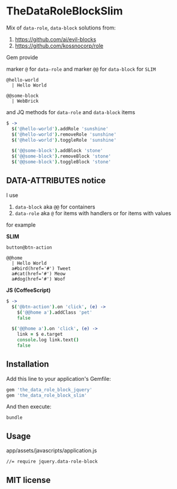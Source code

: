 # TheDataRoleBlockSlim

Mix of `data-role`, `data-block` solutions from:

1. https://github.com/ai/evil-blocks
2. https://github.com/kossnocorp/role

Gem provide

marker `@` for `data-role` and marker `@@` for `data-block` for `SLIM`

```slim
@hello-world
  | Hello World

@@some-block
  | WebBrick
```

and JQ methods for `data-role` and `data-block` items

```coffeescript
$ ->
  $('@hello-world').addRole 'sunshine'
  $('@hello-world').removeRole 'sunshine'
  $('@hello-world').toggleRole 'sunshine'

  $('@@some-block').addBlock 'stone'
  $('@@some-block').removeBlock 'stone'
  $('@@some-block').toggleBlock 'stone'
```

## DATA-ATTRIBUTES notice

I use

1. `data-block` aka `@@` for containers
2. `data-role` aka `@` for items with handlers or for items with values

for example

**SLIM**
```slim
button@btn-action

@@home
  | Hello World
  a#bird(href='#') Tweet
  a#cat(href='#') Meow
  a#dog(href='#') Woof
```

**JS (CoffeeScript)**
```coffeescript
$ ->
  $('@btn-action').on 'click', (e) ->
    $('@@home a').addClass 'pet'
    false

  $('@@home a').on 'click', (e) ->
    link = $ e.target
    console.log link.text()
    false
```

## Installation

Add this line to your application's Gemfile:

```ruby
gem 'the_data_role_block_jquery'
gem 'the_data_role_block_slim'
```

And then execute:

```
bundle
```

## Usage

app/assets/javascripts/application.js

```
//= require jquery.data-role-block
```

## MIT license
